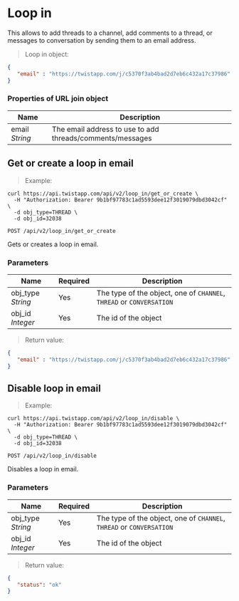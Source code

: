 # Loop in

This allows to add threads to a channel, add comments to a thread, or messages
to conversation by sending them to an email address.

> Loop in object:

```json
{
   "email" : "https://twistapp.com/j/c5370f3ab4bad2d7eb6c432a17c37986"
}
```

### Properties of URL join object

| Name | Description |
| ---- | --- |
| email *String* | The email address to use to add threads/comments/messages |

## Get or create a loop in email

> Example:

```shell
curl https://api.twistapp.com/api/v2/loop_in/get_or_create \
  -H "Authorization: Bearer 9b1bf97783c1ad5593dee12f3019079dbd3042cf" \
  -d obj_type=THREAD \
  -d obj_id=32038
```

`POST /api/v2/loop_in/get_or_create`

Gets or creates a loop in email.

### Parameters

| Name | Required | Description |
| --- | --- | --- |
| obj_type *String* | Yes | The type of the object, one of `CHANNEL`, `THREAD` or `CONVERSATION` |
| obj_id *Integer* | Yes | The id of the object |

> Return value:

```json
{
   "email" : "https://twistapp.com/j/c5370f3ab4bad2d7eb6c432a17c37986"
}
```


## Disable loop in email

> Example:

```shell
curl https://api.twistapp.com/api/v2/loop_in/disable \
  -H "Authorization: Bearer 9b1bf97783c1ad5593dee12f3019079dbd3042cf" \
  -d obj_type=THREAD \
  -d obj_id=32038
```

`POST /api/v2/loop_in/disable`

Disables a loop in email.

### Parameters

| Name | Required | Description |
| --- | --- | --- |
| obj_type *String* | Yes | The type of the object, one of `CHANNEL`, `THREAD` or `CONVERSATION` |
| obj_id *Integer* | Yes | The id of the object |

> Return value:

```json
{
   "status": "ok"
}
```
